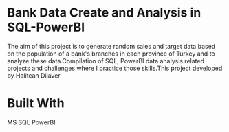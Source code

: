 # Bank Data Create and Analysis in SQL-PowerBI
The aim of this project is to generate random sales and target data based on the population of a bank's branches in each province of Turkey and to analyze these data.Compilation of SQL, PowerBI data analysis related projects and challenges where I practice those skills.This project developed by Halitcan Dilaver

# Built With
MS SQL
PowerBI

